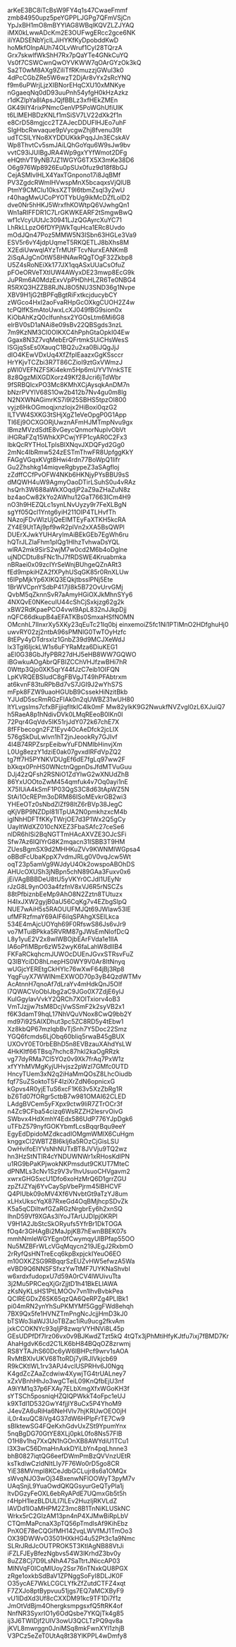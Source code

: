 arKeE3BC8iTcBsW9FY4q1s47CwaeFmmf
zmb84950upz5peYGPPLJGPg7QFmVSjCn
YpJxBH1mO8mBYYlAG8WBqlKQVZLZJYAQ
iMX0kLwwADcKm2E3OUFwgERcc2gce6NK
iIiYADSENbYjcILJiHYKfKyDpobddKwD
hoMkfOlnpAUh74OLvWruf1Cyl28TQrzA
Grx7skwlfWkShH7Rx7pQaYTe4GNkCuYQ
Vs0f7CSWCwnQwOYVKWW7qOArGYzOk3kQ
Sa2T0wM8AXg9ZiliTfRKmuzzjGWuI3k0
4dPcCGbZRe5W6wzT2DjAr8vYx2sRcYNQ
f9m6uPWrjLjzXIBNorEHqCXU10xMNKye
nGgaeqNq0dD93uuPnh54yfgH0kHzAzkz
r1dKZIpYa8lApsJQjfBBLz3xfHEkZMEn
GK49iIY4rixPNmcGenVP5PoWGhUfiUlK
t6LlMEHBDzKNLf1mSiSV7LV22dXk2f1n
e8CrD58mgjcc2TZAJecDDUFlHJEo7uhF
SIgHbcRwvaque9pVycgwZhj8fvenu39t
udTCSlLYNo8XYDDUKkkPqqJJn3ECskAV
Wp8ThvtCv5smJAiLQhGoYqu6W9sJw9bv
vvtC93iJUIBgJRA4Wp9gxYYfWmot2DFg
eHQthVT9yNB7JZ1WGYG6TX5X3mKe38D6
O6g976Wp8926Eu0pSUx0fuz9d18f8bGJ
CejASMlvlHLX4YaxTGnpono17i8JqBMf
PV3ZgdcRWmIHVwspMnX5bcaqxsVjQlUB
PtmY9CMCIu10ksXZT9l6tbmZsql3y2wU
r40hagMwUCoPYOTYbUg9ikMcDZfLolD2
dve0Nr5hHKJ5WrxfhKOWtpQ6VJwhgQn1
Wn1aRIFFDR1C7LrGKWKEARF2tSmgwBwQ
wf1cVcyUUtJc30941LJzQGAyrcXuYC71
LhRkLLpzO6fDYPjWkTquHca1ERc8Uvdo
mOdJQn47Poz5MMW5N3ISbn63HGLe3Va9
ESV5r6vY4jdpUqmeT5RKQETLJ8bXhs8M
X2EdiUwwqlAYzTrMUtFTcvNurxEANKmB
2iSqAJgCnOtW58HNAwRQgTOgF32Zkbp8
U5Z4sRoNEiXk177JX1qqASxUUaCsOfuZ
pFOeORVeTXtIUW4AWyxDE23mwp8EcG9k
JuPRm6A0MdzExvVpPHDhHLZR6Te0NBG4
R5RXQ3HZZB8RJNJ8O5NU3SND36g1Nvpe
XBV9H1jG2tBPFqBgtRiFxtkcjducybCY
zWGco4HxI2aoFvaRHpGcOXkgCUOH2Z4w
tcPQIfKSmAtoUwxLcXJ049fBG9sion0x
KiObAhKzQ0clfunhsx2YGOsLtm6Mi6G8
elrBV0sD1aNAi8e09sBv22QBSgds3nzL
7m9KzNM3CI0OIKXC4hPphGtaOpkI04Ew
Ggax8N3Z7vqMebErQFrtmkSUiCHsWesS
ISGjqSsEs0XauqC1BQ2u2xa0BiJQgJjJ
dIO4KEwVDxUq4XfZfpIEaazxGgKSsccr
HrYKjvTCZbi3R7T86CZioI9ztGxVWmzJ
pWl0VEFNZFSKi4ekm5Hp6mUYV1VnkSTE
8z8QgzMiXGDXorz49Kf28Jcri6jTdWbr
9fSRBQlcxPO3Mc8KMhXCjAysqkAnDM7n
bNzrPVYIV68S1Ow2b412b7Nv4gu0m8lg
N2NXWNAGimrKS7i9l25SBHS5tpzOI800
vyjz6HkOGmoqjxnzIojx2HiBoxi0qzG2
ILTVW4SXKG3tSHjXgZ1eVeOpgP0G1App
TI6Ej9OCXGORjUwznAFmHJMTmpNvu9gx
lBmzMVzdSdtE8vGeycQnmorNuplvObVt
iHGRaFZq15WhkXPCwjYFP1cyAR0C2Fx3
lbkQcRYTHoLTpIsBlXNqvJXDQFyd2Gg0
2mNc4IbRmw524zESTmThwFR8UpfggKkY
FAGgVGqxKVgt8Hwi4rdn77BoWpQ1Iifr
Gu2Zhshkg14miqveRgbypeZ3aSAgfloj
zZdffCCfPvOFW4NKb6HKNjyPYsBBU9sS
dMQWH4uW9AgmyOaoDTirLSuhS0u4vRAz
hsQrh3W688aWkXOqdjP2aZ9aZHaZuN8z
bz4aoCw82kYo2AWhu12GaT7663ICm4H9
nO3h9HEZQLc1synLNvUyzy9r7FeXLBgN
sgYf05Qcl1Yntg6yiH211OIP4TLHvfTh
NAzojFDvWlzUjQeElMTEyFaXTKH5kcRA
ZY4E9UtTAj9pf9wR2plVn2xXA5BsQWPl
DUErXJwkYUHArylmAiBEkGEb7EgWh6ru
hQTrJLZlaFhm1plQg1HlhzTvhwaDsYQL
wlRA2mk9SirS2wjM7w0cd2M6b4oDglne
ujNDCDtu8sFNc1hJ7fRDSWE4Kruabmka
nBRaei0x09zcIYrSeWnjBUhgeQZnARt3
fEd9mpkiHZA2fXPyhUSqGK85r0RnXLUw
t6IPpMjkYp6XIKQ3EQkjtbsslPNj5Ete
1BrWVCpnYSdbP417jI8k5B72OvUrvGMj
QvbM5qZknnSvR7aAmyHGiOXJkMhnSYy6
4NXQvE0NKecuIU44cShCjSxkjzg62g2k
xBW2RdKpaePCO4vwI9ApL832nJJkpDjj
nQFC66dkupB4aEFATKBs0SmxaHSfNOMN
OMcnhL7IInxrXy5XKy23qEuTc21Iq0bj
einxemoiZ5fc1Ni1PTlMnO2HDfghuHj0
uwvRY02zj2ntbA96sPMNlG0TwTOyHzfc
8tEPy4yDTdrsxIz1GnbZ39d9MCJXeWdJ
lx3Tgl6IjckLW1s6uFYRaMza6DiuKEG1
aEI0G38GbJfyPBR27dHJ5eHB8WW7GQWO
iBGwkuAOgAbrQFBIZCChVHJfzwBHi7hR
0Wttp3Qjo0XK5qrY44fJzC7eib1OIFQN
LpKVRQEBSIudC8gFBVgJT49hPFAbtrxm
at6kvnF83tuRPbBd7vS7JGI9J2wYhS7S
mFpk8FZW9uaoHGUbB9CssekHiNzitBkb
YJUdD5scRmRGzFlAk0n2qUWBZ31wUH80
ltYLvgslms7cfxBFjjiqfItkIC4lk0mF
Mw82ylkK9G2NwukfNVZvgI0zL6XJuiQ7
h5RaeA8p1hNdivDVk0LMqREeoB0lKn0l
72Pqr4GqVdv5IK51rjJdY072k67chE7X
8fFFbecogn2FZ1Eyv4OcAeDfck2jcLlX
576gSkDuLwlvn1hT2jnJeookRy7GJIvf
4I4B74RPZsrpEeibwYuFDNMlbHinvjXm
L0Ug8ezzY1dziE0ak07gvxdIRFdVpZQ2
tg7ff7H5PYNKVDUgEf6dE7fgLq97ww2F
bXkqx0PnHS0WNctnQgpnDsJfdMTVuGuu
DJj42zQFsh2RSNiO1ZdYlwG2wXNUdZhB
86YxUOOtoZwM454qmfuk4v7Oq0ayi1nE
X75IUiA4kSmF1P03QgS3C8d63tApWZ5N
StAi1OcREPm3oDRM86ISoMEvkrGB2wi3
YHEeOTz0sNbdZlZf98ltZ6rBVp38JegC
qKjVBP9NZDpl81ITpUA2N0pmkhzxcM4b
igINhHDFTfKKyTWrjOE7d3P1Wx2Q5gCy
UayltWdXZ010cNXEZ3FbaSAfc27ceSe6
nlDR6hISi2BqNGTTmHAcAXVZE3OJcSFi
Sfw7Az6IQlYrG8K2mqacn31lSBB3T9HM
ZUesBgmSX9d2MHHKuZVv9KWNMIWGpsa4
oBBdFcUbaKppX7vdmJRLg0V0vqJcw5Wt
oqT23p5amVg9WJdyU4Ok2owspoABOhDS
AHUcOXUSh3jNBpn5chN89GAa3Fuxv0x6
jEiVAgBBBDeU8tU5yVKYr0CJdI1UEyNr
rJzG8L9ynO03a4fzfnV8xVJ6R5rNSCZs
88tPfbiznbEeMp9AhO8N2Zztn8TUtuzx
H4IxJXW2gyjB0aU56CqKg7v4EZbgSlpQ
NUE7wAiH5s5RAOUUFMJQt69JWlaw53IE
ufMFRzfmaY69AIF6iIqSPAhgXSElLkca
534E4mAjcUOYqh69F0RfswS86Js6vJr9
vo7MTuiBPkka5RVRM87gJWsEmNIofDcQ
L8y1yuE2V2x8wIWBOjbEArFVda1e1lIA
IA6oPfiMBpr6zW52wyK6faLahW8dIIB4
FKFaRCkqhcmJUWOcDUEnJGvxSTRsvFuZ
Q3lBYciDD8hLnepHS0WY9V0Ar8ItNnyq
wUGjcYEREtgCkHYlc76wXwF64jBj3Rp8
YqgFuyX7WWlNmEXWOD70p3yB4QzdWTMv
AcAtnnH7qnoAf7dLraYv4mHdkQnJ5Olf
l7QWACVoOblJbg2aC9JGo0X7ZdjE6ylJ
KuIGgylavVvkY2QRCh7XOITxiorv4oB3
VmTJzjjw7tsM8DcjVwSSmF2k2syVB2x1
f6K3damT9hqL17NhVQuVNox8CwQ9bb2Y
md97i925AlXDhut3pc5ZC8RD5y4tEbw1
Xz8kbQP67mzIqbBvTjSnh7Y5Doc22Smz
YGQ6fcmds6LjObq60bliq5rwaB45gBUX
UXOvY0ET0rbEBhD5n8EVBzauXAhdYsLW
4HkKltf66TBsq7hchc87hkI2kaOgRRzk
vg77dyRMa7Cl5YOz0v9Xk7frAq7PxW1z
xfYYhMVMgKyjUHvjsz2pWzl7GMfc0UTD
HncyTUem3xN2q2iHaMmQOsZ8LhcOiudb
fqf7SuZSoktoT5F4IziXrZdN6opnicxG
kGpvs4R0yjETuS6xcF1K63v5XzZbRg1R
bZ6Td07fORgr5ctbB7w981OMAI62CLED
LAdgBVCem5yFXpx9ctw9liR7ZTrOCr3f
n4Zc9CFba54cizq6WsRZZH2lesrvOivG
SWbvx4HdXmhY4Edx586UdP776YJpDgk6
uTFbZ579nyfGOKYbmfLcsBqqrBqu9eeY
EgyEdDpidoMZdkcadIOMgmWMlX6CuHgm
knggxCl2WBTZBI6klj6a5ROzCjGisLSU
OwHvifoEIYVsNhNUTxBT8JVVju9TQ2wz
hn3HzStNTIR4cYNDUWNWr1xRHosKdlPN
u1RG9bPaKPjwokNKPmsdut9CKUT7MteC
dPNMLs3cNv1Sz9V3v1hvUsuoCHVgavm2
xwrxGHG5xcU1Dfo6xoHzMrQ6D1grrZGU
zpZfJZYaj6YvCaySpVbePjrm45lBHCVF
Q4PlUbk09oMV4Xf6VNvbtGt9aTzYJ8um
xLHxUkscYqX87RxeGd4OqBMjhcpSDvZk
K5a5qCDiltwfGZaRGzNrgbrEy6h2xnSQ
IhnD59Vf9XGAs3lYoJTArUJDIpj0KRPl
V9H1A2JbStcSkORyufs5YfrBr1DkTOGA
fOq4r3GHAgBi2MaJpjKB7hEwnBBEK07s
mmhNmleWGYEgn0fCwymqyUlBPfap55OO
Nu5MZBFrWLcVGqMqycn219JEgJ2RxbmO
2rRyfQsHNTreEcq6kpBxpjckIYeuO6EO
m10OXKZSG9RBqqrSzEUZvHW5efwzA5Wa
eVBD9Q6NNSFSfxzYwTtMF7UYKNaShvbI
w6xrdxfudopxU7d59A0rCV4lWUivuTta
3j2Mu5PRCeqXjGrZjjtD1h41BkELIAWA
zKsNyKLsHS1PtLMOOv7vn1lhvBvbkPea
QClREGDxZ6SK65qzQA6QeRPZg4PLIBk1
pi04mRN2ynYhSuPKMYMf5GggFWd8ehqh
7BX9Qx5fe1HVNZTmPngNcJcjjHmD3kJ0
bTSWo3iaWJ3UoTBZac1iRu9ucg2fkvAm
jxkCCOKNYc93qIjP8zwqrVYHNVi8L45p
GEsUDPfDf7lrz06vx0v9BJKwdZTzt5kQ
4tQTx3jPhMtiHfyKJtfu7ixj7fBMD7Kr
AhaHgdvK6cd2C1LK6bH84BQqOZ8zrwmj
RS8YTAJhS60Dc6yW6IBHPcf9wrv1sAOA
RvMtBXlvUKV68TtoRDj7yIRJIVkjcb69
R9kCKtlWL1rv3APJ4vclUSPRHv6J0Ngq
K4gdZcZAaZcdwiw4XywjTG4trUALney7
xZxVBnhHhJo3wgCTeiL09KnQfbEjU3nf
A9iYM1q37p6FXAy7ELbXmgXfxWGoKH3f
sYTSCh5posniqHZQlQPWkkT4oFpc1eUJ
k9XTdl1D532GwY4fjjIY8uCx5P4YhoM9
J4evZA6uRiHa6NeHVlv7hjKRUwOEO0jH
iL0r4xuQC8iVg4G37dW6HPlpFrTE7Cw9
sBIktewSG4FQeKxhGdvUxZSt9YpumYnx
5nqBgDG70GtYE8XLj0pkL0fo8Ns57FlB
O1H8v1hq7XxQN1hGOnXB8AWYdiU1TCu1
l3X3wC56DmaHnAxkDYiLbYn4pqLhnne3
bhB0827iqtQG6eefDWmPmBzQVVnzUEtR
ksTkdlwCzldNItLIy7F76Wo0rD5go8CR
YiE38MVmpl8KCeJdbGCLujr8s6a1OMQx
sWvqNJO3wOj34BxenwNFlOOWyT3pyM7v
UAqSnjL9YuaOwdQKQGsyurGeQTyPla1j
ltvDGzyFeOXL6ebRyAPdE7UQmxGb5t5h
r4HpH1lezBLDULI7lLEv2HuzIjRKVLdZ
IAVDd1IOaMHPM2Z3mc8B1TnNiKLUSkNC
Wrkx5rC2GIzAM13pn4nP4XJMwBiRpLbV
CTQmMaPcnaX3pTQ56pTmdlsAf9KihEbz
PnXOE78eCQGifMH142vqLWVfMJ1TmOo3
OX39DWWvO3501HXkHG4u52Pt3c1a9Nmc
SLRrJRdJcOUTPROK5T3KtlAgNB88VtJi
iFZLFJEyBfezNgbvs54W3lKrhdZ3bv0y
8uZZ8Cj7D9LsNhA47SaTtrtJNiccAP03
MlNVqF0ICqMlUoy2Ssr76nTNxkQU8PGX
zRge1oxkbSdBaV1ZPNggSoFyI8DLJK0F
O35ycAE7WkLCGCLYfkZfZutdCTFZ4xqt
F7ZXJo8ptBypvuu51jgs7EQ7aMCXByF9
vU1lDdXd3Uf8cCXXDM91kc9TF1Di7f1z
JmOtVdBjm4OhergksmpgsxfQ5ftRK4of
NnfNR3SyxrIO1y6OdQsbe7YKQjTk4g85
ij3J6TWIDjf2UIV3owU3QCLTzPQ9qv8a
jKVL8mwrggn0JniMSq8mkFwnXYI1zhjB
V3PCz5eZeT0UtAq8t38YlKPPL4wDmfy8
